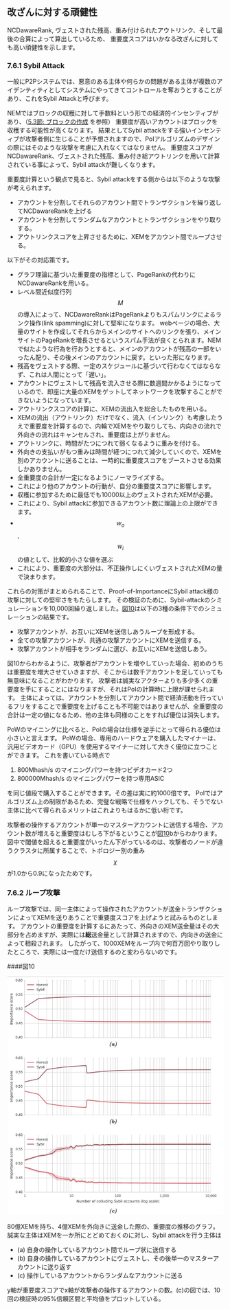 ## 改ざんに対する頑健性

NCDawareRank, ヴェストされた残高、重み付けられたアウトリンク、そして最後の合算によって算出しているため、
重要度スコアはいかなる改ざんに対しても高い頑健性を示します。

### 7.6.1 Sybil Attack

一般にP2Pシステムでは、悪意のある主体や何らかの問題がある主体が複数のアイデンティティとしてシステムにやってきてコントロールを奪おうとすることがあり、これをSybil Attackと呼びます。

NEMではブロックの収穫に対して手数料という形での経済的インセンティブがあり、（[5.3節: ブロックの作成](/Blockchain/5.3.md) を参照）
重要度が高いアカウントはブロックを収穫する可能性が高くなります。
結果としてSybil attackをする強いインセンティブが攻撃者側に生じることが予想されますので、PoIアルゴリズムのデザインの際にはそのような攻撃を考慮に入れなくてはなりません。
重要度スコアがNCDawareRank、ヴェストされた残高、重み付き総アウトリンクを用いて計算されている事によって、Sybil attackが難しくなります。

重要度計算という観点で見ると、Sybil attackをする側からは以下のような攻撃が考えられます。

* アカウントを分割してそれらのアカウント間でトランザクションを繰り返してNCDawareRankを上げる
* アカウントを分割してランダムなアカウントとトランザクションをやり取りする。
* アウトリンクスコアを上昇させるために、XEMをアカウント間でループさせる。

以下がその対応策です。

* グラフ理論に基づいた重要度の指標として、PageRankの代わりにNCDawareRankを用いる。
 * レベル間近似度行列$$M$$の導入によって、NCDawareRankはPageRankよりもスパムリンクによるランク操作(link spamming)に対して堅牢になります。
webページの場合、大量のサイトを作成してそれらからメインのサイトへのリンクを張り、メインサイトのPageRankを増長させるというスパム手法が良くとられます。NEMで似たような行為を行おうとすると、メインのアカウントが残高の一部をいったん配り、その後メインのアカウントに戻す。といった形になります。
* 残高をヴェストする際、一定のスケジュールに基づいて行わなくてはならなず、これは人間にとって「遅い」。
 * アカウントにヴェストして残高を流入させる際に数週間かかるようになっているので、即座に大量のXEMをゲットしてネットワークを攻撃することができないようになっています。
* アウトリンクスコアの計算に、XEMの流出入を総合したものを用いる。
 * XEMの流出（アウトリンク）だけでなく、流入（インリンク）も考慮したうえで重要度を計算するので、内輪でXEMをやり取りしても、内向きの流れで外向きの流れはキャンセルされ、重要度は上がりません。
* アウトリンクに、時間がたつにつれて弱くなるように重みを付ける。
 * 外向きの支払いがもつ重みは時間が経つにつれて減少していくので、XEMを別のアカウントに送ることは、一時的に重要度スコアをブーストさせる効果しかありません。
* 全重要度の合計が一定になるようにノーマライズする。
 * これにより他のアカウントの行動が、自分の重要度スコアに影響します。
* 収穫に参加するために最低でも10000以上のヴェストされたXEMが必要。
 * これにより、Sybil attackに参加できるアカウント数に理論上の上限ができます。
* $$w_o$$,$$w_i$$の値として、比較的小さな値を選ぶ
 * これにより、重要度の大部分は、不正操作しにくいヴェストされたXEMの量で決まります。

これらの対策がまとめられることで、Proof-of-ImportanceにSybil attack様の攻撃に対しての堅牢さをもたらします。
その検証のために、Sybil-attackのシミュレーションを10,000回繰り返しました。[図10](#図10)は以下の3種の条件下でのシミュレーションの結果です。

* 攻撃アカウントが、お互いにXEMを送信しあうループを形成する。
* 全ての攻撃アカウントが、共通の攻撃アカウントにXEMを送信する。
* 攻撃アカウントが相手をランダムに選び、お互いにXEMを送信しあう。

図10からわかるように、攻撃者がアカウントを増やしていった場合、初めのうちは重要度を増大させていきますが、そこからは数千アカウントを足していっても無意味になることがわかります。
攻撃者は誠実なアクターよりも多少多くの重要度を手にすることにはなりますが、それはPoIの計算時に上限が課せられます。
主体によっては、アカウントを分割してアカウント間で経済活動を行っているフリをすることで重要度を上げることも不可能ではありませんが、全重要度の合計は一定の値になるため、他の主体も同様のことをすれば優位は消失します。

PoWのマイニングに比べると、PoIの場合は仕様を逆手にとって得られる優位は小さいと言えます。
PoWの場合、専用のハードウェアを購入したマイナーは、汎用ビデオカード（GPU）を使用するマイナーに対して大きく優位に立つことができます。
これを書いている時点で

1. 800Mhash/s のマイニングパワーを持つビデオカード2つ
2. 800000Mhash/s のマイニングパワーを持つ専用ASIC

を同じ値段で購入することができます。その差は実に約1000倍です。
PoIではアルゴリズム上の制限があるため、完璧な戦略で仕様をハックしても、そうでない主体に比べて得られるメリットはこれよりもはるかに低い桁です。

攻撃者の操作するアカウントが単一のマスターアカウントに送信する場合、アカウント数が増えると重要度はむしろ下がるということが[図10](#図10)bからわかります。
図中で閾値を超えると重要度がいったん下がっているのは、攻撃者のノードが違うクラスタに所属することで、トポロジー別の重み$$\chi$$が1.0から0.9になったためです。

### 7.6.2 ループ攻撃

ループ攻撃では、同一主体によって操作されたアカウントが送金トランザクションによってXEMを送りあうことで重要度スコアを上げようと試みるものとします。
アカウントの重要度を計算するにあたって、外向きのXEM送金量はその大部分を占めますが、実際には**総**送金量として計算されますので、内向きの送金によって相殺されます。
したがって、1000XEMをループ内で何百万回やり取りしたところで、実際には一度だけ送信するのと変わらないのです。


####図10

<img src="/images/Figure10.jpg">

80億XEMを持ち、4億XEMを外向きに送金した際の、重要度の推移のグラフ。
誠実な主体はXEMを一か所にとどめておくのに対し、Sybil attackを行う主体は

* (a) 自身の操作しているアカウント間でループ状に送信する
* (b) 自身の操作しているアカウントにヴェストし、その後単一のマスターアカウントに送り返す
* (c) 操作しているアカウントからランダムなアカウントに送る

y軸が重要度スコアでx軸が攻撃者の操作するアカウントの数。(c)の図では、10回の検証時の95%信頼区間と平均値をプロットしている。
